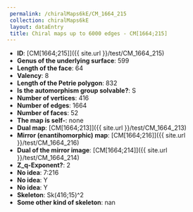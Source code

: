 ```yaml
--- 
 permalink: /chiralMaps6kE/CM_1664_215 
 collection: chiralMaps6kE
 layout: dataEntry
 title: Chiral maps up to 6000 edges - CM[1664;215]
---
```


- **ID**: [CM[1664;215]]({{ site.url }}/test/CM_1664_215)
- **Genus of the underlying surface**: 599
- **Length of the face**: 64
- **Valency**: 8
- **Length of the Petrie polygon**: 832
- **Is the automorphism group solvable?**: S
- **Number of vertices**: 416
- **Number of edges**: 1664
- **Number of faces**: 52
- **The map is self-**: none
- **Dual map**: [CM[1664;213]]({{ site.url }}/test/CM_1664_213)
- **Mirror (enantihomorphic) map**: [CM[1664;216]]({{ site.url }}/test/CM_1664_216)
- **Dual of the mirror image**: [CM[1664;214]]({{ site.url }}/test/CM_1664_214)
- **Z_q-Exponent?**: 2
- **No idea**:  7:216
- **No idea**: Y
- **No idea**: Y
- **Skeleton**: Sk(416;15)^2
- **Some other kind of skeleton**: nan
